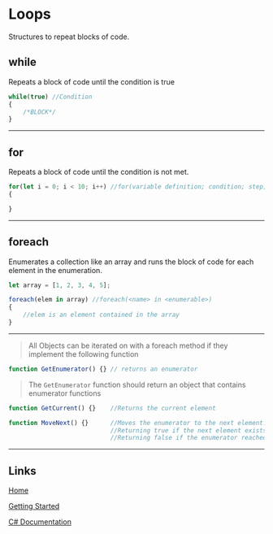 # Loops

Structures to repeat blocks of code.

## while

Repeats a block of code until the condition is true
```js
while(true) //Condition
{
	/*BLOCK*/
}
```

___

## for

Repeats a block of code until the condition is not met.

```js
for(let i = 0; i < 10; i++) //for(variable definition; condition; step;)
{

}
```

___

## foreach

Enumerates a collection like an array and runs the block of code for each element in the enumeration.

```js
let array = [1, 2, 3, 4, 5];

foreach(elem in array) //foreach(<name> in <enumerable>)
{
	//elem is an element contained in the array
}
```

___

> All Objects can be iterated on with a foreach method if they implement the following function

```js
function GetEnumerator() {} // returns an enumerator
```

> The `GetEnumerator` function should return an object that contains enumerator functions

```js
function GetCurrent() {} 	//Returns the current element

function MoveNext() {} 		//Moves the enumerator to the next element. 
							//Returning true if the next element exists. 
							//Returning false if the enumerator reached the end of the enumerable.
```

___

## Links

[Home](../Readme.md)

[Getting Started](../GettingStarted.md)

[C# Documentation](/index.html)